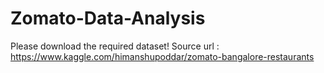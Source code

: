 # Zomato-Data-Analysis
 
Please download the required dataset!
Source url : https://www.kaggle.com/himanshupoddar/zomato-bangalore-restaurants

